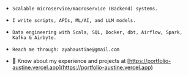 

- ```
  Scalable microservice/macroservice (Backend) systems.
  ```

- ```
  I write scripts, APIs, ML/AI, and LLM models.
  ```
  
- ```
  Data engineering with Scala, SQL, Docker, dbt, Airflow, Spark, Kafka & Airbyte.
  ```
  
- ```
  Reach me through: ayahaustine@gmail.com
  ```
  
- 📄 Know about my experience and projects at [https://portfolio-austine.vercel.app](https://portfolio-austine.vercel.app)
